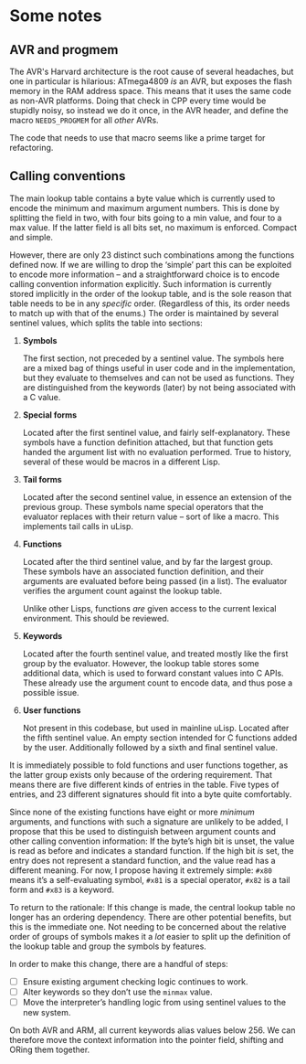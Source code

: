 # Some notes

## AVR and progmem

The AVR's Harvard architecture is the root cause of several headaches, but one
in particular is hilarious: ATmega4809 _is_ an AVR, but exposes the flash memory
in the RAM address space. This means that it uses the same code as non-AVR
platforms. Doing that check in CPP every time would be stupidly noisy, so
instead we do it once, in the AVR header, and define the macro `NEEDS_PROGMEM`
for all _other_ AVRs.

The code that needs to use that macro seems like a prime target for refactoring.

## Calling conventions

The main lookup table contains a byte value which is currently used to encode
the minimum and maximum argument numbers. This is done by splitting the field in
two, with four bits going to a min value, and four to a max value. If the latter
field is all bits set, no maximum is enforced. Compact and simple.

However, there are only 23 distinct such combinations among the functions
defined now. If we are willing to drop the ‘simple’ part this can be exploited
to encode more information – and a straightforward choice is to encode calling
convention information explicitly. Such information is currently stored
implicitly in the order of the lookup table, and is the sole reason that table
needs to be in any _specific_ order. (Regardless of this, its order needs to
match up with that of the enums.) The order is maintained by several sentinel
values, which splits the table into sections:

1. __Symbols__

    The first section, not preceded by a sentinel value. The symbols here are a
    mixed bag of things useful in user code and in the implementation, but they
    evaluate to themselves and can not be used as functions. They are
    distinguished from the keywords (later) by not being associated with a C
    value.

2. __Special forms__

    Located after the first sentinel value, and fairly self-explanatory. These
    symbols have a function definition attached, but that function gets handed
    the argument list with no evaluation performed. True to history, several of
    these would be macros in a different Lisp.

3. __Tail forms__

    Located after the second sentinel value, in essence an extension of the
    previous group. These symbols name special operators that the evaluator
    replaces with their return value – sort of like a macro. This implements
    tail calls in uLisp.

4. __Functions__

    Located after the third sentinel value, and by far the largest group. These
    symbols have an associated function definition, and their arguments are
    evaluated before being passed (in a list). The evaluator verifies the
    argument count against the lookup table.

    Unlike other Lisps, functions _are_ given access to the current lexical
    environment. This should be reviewed.

5. __Keywords__

    Located after the fourth sentinel value, and treated mostly like the first
    group by the evaluator. However, the lookup table stores some additional
    data, which is used to forward constant values into C APIs. These already
    use the argument count to encode data, and thus pose a possible issue.

6. __User functions__

    Not present in this codebase, but used in mainline uLisp. Located after the
    fifth sentinel value. An empty section intended for C functions added by the
    user. Additionally followed by a sixth and final sentinel value.

It is immediately possible to fold functions and user functions together, as the
latter group exists only because of the ordering requirement. That means there
are five different kinds of entries in the table. Five types of entries, and 23
different signatures should fit into a byte quite comfortably.

Since none of the existing functions have eight or more _minimum_ arguments, and
functions with such a signature are unlikely to be added, I propose that this be
used to distinguish between argument counts and other calling convention
information: If the byte’s high bit is unset, the value is read as before and
indicates a standard function. If the high bit _is_ set, the entry does not
represent a standard function, and the value read has a different meaning. For
now, I propose having it extremely simple: `#x80` means it’s a self-evaluating
symbol, `#x81` is a special operator, `#x82` is a tail form and `#x83` is a
keyword.

To return to the rationale: If this change is made, the central lookup table no
longer has an ordering dependency. There are other potential benefits, but this
is the immediate one. Not needing to be concerned about the relative order of
groups of symbols makes it a _lot_ easier to split up the definition of the
lookup table and group the symbols by features.

In order to make this change, there are a handful of steps:

- [ ] Ensure existing argument checking logic continues to work.
- [ ] Alter keywords so they don’t use the `minmax` value.
- [ ] Move the interpreter’s handling logic from using sentinel values to the
      new system.

On both AVR and ARM, all current keywords alias values below 256. We
can therefore move the context information into the pointer field, shifting and
ORing them together.

